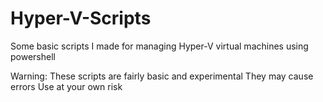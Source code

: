 # Hyper-V-Scripts
Some basic scripts I made for managing Hyper-V virtual machines using powershell

Warning:
These scripts are fairly basic and experimental
They may cause errors
Use at your own risk
